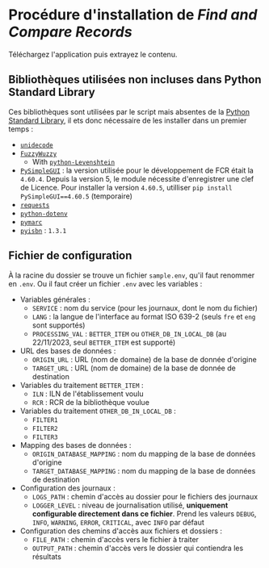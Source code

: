 # Procédure d'installation de _Find and Compare Records_

Téléchargez l'application puis extrayez le contenu.

## Bibliothèques utilisées non incluses dans Python Standard Library

Ces bibliothèques sont utilisées par le script mais absentes de la [Python Standard Library](https://docs.python.org/3/library/), il ets donc nécessaire de les installer dans un premier temps :

* [`unidecode`](https://pypi.org/project/Unidecode/)
* [`FuzzyWuzzy`](https://pypi.org/project/fuzzywuzzy/)
  * With [`python-Levenshtein`](https://pypi.org/project/python-Levenshtein/)
* [`PySimpleGUI`](https://pypi.org/project/PySimpleGUI/) : la version utilisée pour le développement de FCR était la `4.60.4`. Depuis la version 5, le module nécessite d'enregistrer une clef de Licence. Pour installer la version `4.60.5`, utilliser `pip install PySimpleGUI==4.60.5` (temporaire)
* [`requests`](https://pypi.org/project/requests/)
* [`python-dotenv`](https://pypi.org/project/python-dotenv/)
* [`pymarc`](https://pypi.org/project/pymarc/)
* [`pyisbn`](https://pypi.org/project/pyisbn) : `1.3.1`


## Fichier de configuration

À la racine du dossier se trouve un fichier `sample.env`, qu'il faut renommer en `.env`.
Ou il faut créer un fichier `.env` avec les variables :

* Variables générales :
    * `SERVICE` : nom du service (pour les journaux, dont le nom du fichier)
    * `LANG` : la langue de l'interface au format ISO 639-2 (seuls `fre` et `eng` sont supportés)
    * `PROCESSING_VAL` : `BETTER_ITEM` ou `OTHER_DB_IN_LOCAL_DB` (au 22/11/2023, seul `BETTER_ITEM` est supporté)
* URL des bases de données :
  * `ORIGIN_URL` : URL (nom de domaine) de la base de donnée d'origine
  * `TARGET_URL` : URL (nom de domaine) de la base de donnée de destination
* Variables du traitement `BETTER_ITEM` :
  * `ILN` : ILN de l'établissement voulu
  * `RCR` : RCR de la bibliothèque voulue
* Variables du traitement `OTHER_DB_IN_LOCAL_DB` :
  * `FILTER1`
  * `FILTER2`
  * `FILTER3`
* Mapping des bases de données :
  * `ORIGIN_DATABASE_MAPPING` : nom du mapping de la base de données d'origine
  * `TARGET_DATABASE_MAPPING` : nom du mapping de la base de données de destination
* Configuration des journaux :
  * `LOGS_PATH` : chemin d'accès au dossier pour le fichiers des journaux
  * `LOGGER_LEVEL` : niveau de journalisation utilisé, __uniquement configurable directement dans ce fichier__. Prend les valeurs `DEBUG`, `INFO`, `WARNING`, `ERROR`, `CRITICAL`, avec `INFO` par défaut
* Configuration des chemins d'accès aux fichiers et dossiers :
  * `FILE_PATH` : chemin d'accès vers le fichier à traiter
  * `OUTPUT_PATH` : chemin d'accès vers le dossier qui contiendra les résultats

